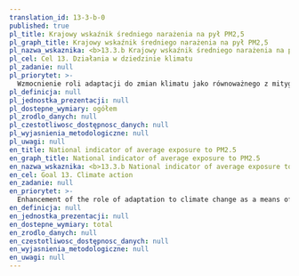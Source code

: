```yaml
---
translation_id: 13-3-b-0
published: true
pl_title: Krajowy wskaźnik średniego narażenia na pył PM2,5
pl_graph_title: Krajowy wskaźnik średniego narażenia na pył PM2,5
pl_nazwa_wskaznika: <b>13.3.b Krajowy wskaźnik średniego narażenia na pył PM2,5</b>
pl_cel: Cel 13. Działania w dziedzinie klimatu
pl_zadanie: null
pl_priorytet: >-
  Wzmocnienie roli adaptacji do zmian klimatu jako równoważnego z mitygacją środka walki ze zmianą klimatu
pl_definicja: null
pl_jednostka_prezentacji: null
pl_dostepne_wymiary: ogółem
pl_zrodlo_danych: null
pl_czestotliwosc_dostępnosc_danych: null
pl_wyjasnienia_metodologiczne: null
pl_uwagi: null
en_title: National indicator of average exposure to PM2.5
en_graph_title: National indicator of average exposure to PM2.5
en_nazwa_wskaznika: <b>13.3.b National indicator of average exposure to PM2.5</b>
en_cel: Goal 13. Climate action
en_zadanie: null
en_priorytet: >-
  Enhancement of the role of adaptation to climate change as a means of combating climate change equivalent to mitigation
en_definicja: null
en_jednostka_prezentacji: null
en_dostepne_wymiary: total
en_zrodlo_danych: null
en_czestotliwosc_dostępnosc_danych: null
en_wyjasnienia_metodologiczne: null
en_uwagi: null
---
```

